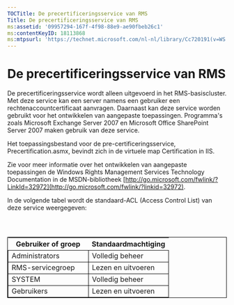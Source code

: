 ```yaml
---
TOCTitle: De precertificeringsservice van RMS
Title: De precertificeringsservice van RMS
ms:assetid: '09957294-167f-4f98-88e9-ae90fbeb26c1'
ms:contentKeyID: 18113868
ms:mtpsurl: 'https://technet.microsoft.com/nl-nl/library/Cc720191(v=WS.10)'
---
```


De precertificeringsservice van RMS
===================================

De precertificeringsservice wordt alleen uitgevoerd in het RMS-basiscluster. Met deze service kan een server namens een gebruiker een rechtenaccountcertificaat aanvragen. Daarnaast kan deze service worden gebruikt voor het ontwikkelen van aangepaste toepassingen. Programma's zoals Microsoft Exchange Server 2007 en Microsoft Office SharePoint Server 2007 maken gebruik van deze service.

Het toepassingsbestand voor de pre-certificeringsservice, Precertification.asmx, bevindt zich in de virtuele map Certification in IIS.

Zie voor meer informatie over het ontwikkelen van aangepaste toepassingen de Windows Rights Management Services Technology Documentation in de MSDN-bibliotheek [http://go.microsoft.com/fwlink/?LinkId=32972](http://go.microsoft.com/fwlink/?linkid=32972).

In de volgende tabel wordt de standaard-ACL (Access Control List) van deze service weergegeven:

###  

 
<table style="border:1px solid black;">
<colgroup>
<col width="50%" />
<col width="50%" />
</colgroup>
<thead>
<tr class="header">
<th>Gebruiker of groep</th>
<th>Standaardmachtiging</th>
</tr>
</thead>
<tbody>
<tr class="odd">
<td style="border:1px solid black;">Administrators</td>
<td style="border:1px solid black;">Volledig beheer</td>
</tr>
<tr class="even">
<td style="border:1px solid black;">RMS-servicegroep</td>
<td style="border:1px solid black;">Lezen en uitvoeren</td>
</tr>
<tr class="odd">
<td style="border:1px solid black;">SYSTEM</td>
<td style="border:1px solid black;">Volledig beheer</td>
</tr>
<tr class="even">
<td style="border:1px solid black;">Gebruikers</td>
<td style="border:1px solid black;">Lezen en uitvoeren</td>
</tr>
</tbody>
</table>
